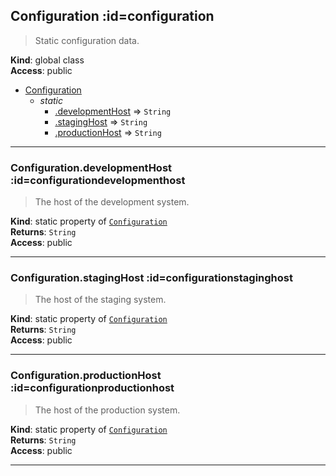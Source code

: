 ## Configuration :id=configuration
> <p>Static configuration data.</p>

**Kind**: global class  
**Access**: public  

* [Configuration](#Configuration)
    * _static_
        * [.developmentHost](#ConfigurationdevelopmentHost) ⇒ <code>String</code>
        * [.stagingHost](#ConfigurationstagingHost) ⇒ <code>String</code>
        * [.productionHost](#ConfigurationproductionHost) ⇒ <code>String</code>


* * *

### Configuration.developmentHost :id=configurationdevelopmenthost
> <p>The host of the development system.</p>

**Kind**: static property of [<code>Configuration</code>](#Configuration)  
**Returns**: <code>String</code>  
**Access**: public  

* * *

### Configuration.stagingHost :id=configurationstaginghost
> <p>The host of the staging system.</p>

**Kind**: static property of [<code>Configuration</code>](#Configuration)  
**Returns**: <code>String</code>  
**Access**: public  

* * *

### Configuration.productionHost :id=configurationproductionhost
> <p>The host of the production system.</p>

**Kind**: static property of [<code>Configuration</code>](#Configuration)  
**Returns**: <code>String</code>  
**Access**: public  

* * *

